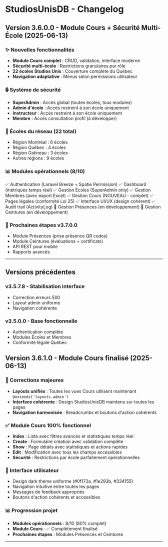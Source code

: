 # StudiosUnisDB - Changelog

## Version 3.6.0.0 - Module Cours + Sécurité Multi-École (2025-06-13)

### ✨ Nouvelles fonctionnalités
- **Module Cours complet** : CRUD, validation, interface moderne
- **Sécurité multi-école** : Restrictions granulaires par rôle
- **22 écoles Studios Unis** : Couverture complète du Québec
- **Navigation adaptative** : Menus selon permissions utilisateur

### 🔒 Système de sécurité
- **SuperAdmin** : Accès global (toutes écoles, tous modules)
- **Admin d'école** : Accès restreint à son école uniquement
- **Instructeur** : Accès restreint à son école uniquement
- **Membre** : Accès consultation profil (à développer)

### 🏢 Écoles du réseau (22 total)
- Région Montréal : 6 écoles
- Région Québec : 4 écoles  
- Région Gatineau : 3 écoles
- Autres régions : 9 écoles

### 📊 Modules opérationnels (8/10)
✅ Authentication (Laravel Breeze + Spatie Permission)
✅ Dashboard (métriques temps réel)
✅ Gestion Écoles (SuperAdmin only)
✅ Gestion Membres (avec export Excel)
✅ Gestion Cours (NOUVEAU - complet)
✅ Pages légales (conformité Loi 25)
✅ Interface UI/UX (design cohérent)
✅ Audit trail (ActivityLog)
🔄 Gestion Présences (en développement)
🔄 Gestion Ceintures (en développement)

### 🎯 Prochaines étapes v3.7.0.0
- Module Présences (prise présence QR codes)
- Module Ceintures (évaluations + certificats)
- API REST pour mobile
- Rapports avancés

---

## Versions précédentes

### v3.5.7.8 - Stabilisation interface
- Correction erreurs 500
- Layout admin uniforme
- Navigation cohérente

### v3.5.0.0 - Base fonctionnelle
- Authentication complète
- Modules Écoles et Membres
- Conformité légale Québec

## Version 3.6.1.0 - Module Cours finalisé (2025-06-13)

### 🔧 Corrections majeures
- **Layouts unifiés** : Toutes les vues Cours utilisent maintenant `@extends('layouts.admin')`
- **Interface cohérente** : Design StudiosUnisDB maintenu sur toutes les pages
- **Navigation harmonisée** : Breadcrumbs et boutons d'action cohérents

### ✅ Module Cours 100% fonctionnel
- **Index** : Liste avec filtres avancés et statistiques temps réel
- **Create** : Formulaire création avec validation complète
- **Show** : Page détails avec statistiques et actions rapides
- **Edit** : Modification avec tous les champs accessibles
- **Sécurité** : Restrictions par école parfaitement opérationnelles

### 🎨 Interface utilisateur
- Design dark theme uniforme (#0f172a, #1e293b, #334155)
- Navigation intuitive entre toutes les pages
- Messages de feedback appropriés
- Boutons d'action cohérents et accessibles

### 📊 Progression projet
- **Modules opérationnels** : 8/10 (80% complet)
- **Module Cours** : ✅ Complètement finalisé
- **Prochaines étapes** : Modules Présences et Ceintures

---

